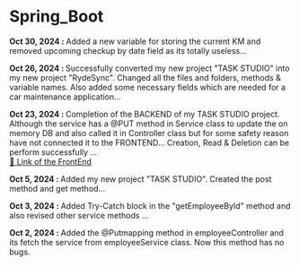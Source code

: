# Spring_Boot
<P><b>Oct 30, 2024 : </b>Added a new variable for storing the current KM and removed upcoming checkup by date field as its totally useless...</p>
<P><b>Oct 26, 2024 : </b>Successfully converted my new project "TASK STUDIO" into my new project "RydeSync". Changed all the files and folders, methods  & variable names. Also added some necessary fields which are needed for  a car maintenance application...</p>
<P><b>Oct 23, 2024 : </b>Completion of the BACKEND of my TASK STUDIO project. Although the service has a @PUT method in Service class to update the on memory DB and also called it in Controller class but for some safety reason have not connected it to the FRONTEND... Creation, Read & Deletion can be perform successfully ...<br><a href="https://github.com/Rudra356/React-Frontend">🔗 Link of the FrontEnd </a></p>
<!--NOT IN USE <P><b>Oct 12, 2024 : </b>Added NAVBAR in my project "TASK STUDIO"...</p>
>>>>>>> d460165600de8379087ca2a5ba72332e2db3b794 -->
<P><b>Oct 5, 2024 : </b>Added my new project "TASK STUDIO". Created the post method and get method...</p>
<P><b>Oct 3, 2024 : </b>Added Try-Catch block in the "getEmployeeById" method and also revised other service methods ...</p>
<P><b>Oct 2, 2024 : </b>Added the @Putmapping method in employeeController and its fetch the service from employeeService class. Now this method has no bugs. </p>

